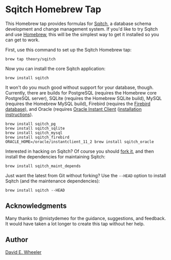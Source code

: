 Sqitch Homebrew Tap
===================

This Homebrew tap provides formulas for [Sqitch](http://sqitch.org/), a
database schema development and change management system. If you'd like to try
Sqitch and use [Homebrew](http://mxcl.github.com/homebrew/), this will be the
simplest way to get it installed so you can get to work.

First, use this command to set up the Sqitch Homebrew tap:

    brew tap theory/sqitch

Now you can install the core Sqitch application:

    brew install sqitch

It won't do you much good without support for your database, though.
Currently, there are builds for PostgreSQL (requires the Homebrew core
PostgreSQL server), SQLite (requires the Homebrew SQLite build), MySQL
(requires the Homebrew MySQL build), Firebird (requires the
[Firebird database](http://www.firebirdsql.org)), and Oracle (requires
[Oracle Instant Client](http://www.oracle.com/technetwork/topics/intel-macsoft-096467.html)
([installation instructions](http://www.talkapex.com/2013/03/oracle-instant-client-on-mac-os-x.html#comment-form)).

    brew install sqitch_pg
    brew install sqitch_sqlite
    brew install sqitch_mysql
    brew install sqitch_firebird
    ORACLE_HOME=/oracle/instantclient_11_2 brew install sqitch_oracle

Interested in hacking on Sqitch? Of course you should
[fork it](https://github.com/theory/sqitch/fork), and then install the dependencies
for maintaining Sqitch:

    brew install sqitch_maint_depends

Just want the latest from Git without forking? Use the `--HEAD` option to
install Sqitch (and the maintenance dependencies):

    brew install sqitch --HEAD

Acknowledgments
---------------

Many thanks to @mistydemeo for the guidance, suggestions, and feedback. It
would have taken a lot longer to create this tap without her help.

Author
------

[David E. Wheeler](http://justatheory.com/)


